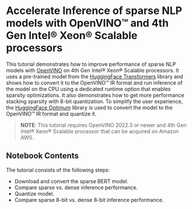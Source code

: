 # Accelerate Inference of sparse NLP models with OpenVINO™ and 4th Gen Intel&reg; Xeon&reg; Scalable processors

This tutorial demonstrates how to improve performance of sparse NLP models with [OpenVINO](https://docs.openvino.ai/) on 4th Gen Intel® Xeon® Scalable processors. It uses a pre-trained model from the [HuggingFace Transformers](https://huggingface.co/transformers/) library and shows how to convert it to the OpenVINO™ IR format and run inference of the model on the CPU using a dedicated runtime option that enables sparsity optimizations. It also demonstrates how to get more performance stacking sparsity with 8-bit quantization. To simplify the user experience, the [HuggingFace Optimum](https://huggingface.co/docs/optimum) library is used to convert the model to the OpenVINO™ IR format and quantize it.

>**NOTE**: This tutorial requires OpenVINO 2022.3 or newer and 4th Gen Intel&reg; Xeon&reg; Scalable processor that can be acquired on Amazon AWS.

## Notebook Contents

The tutorial consists of the following steps:

* Download and convert the sparse BERT model.
* Compare sparse vs. dense inference performance.
* Quantize model.
* Compare sparse 8-bit vs. dense 8-bit inference performance.
